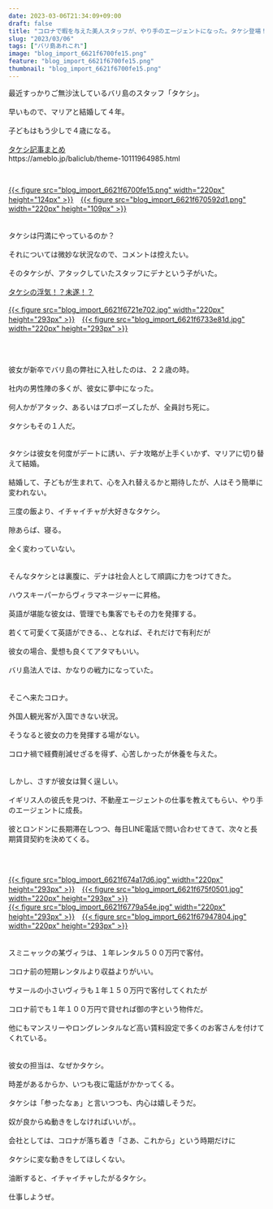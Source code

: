 ```yaml
---
date: 2023-03-06T21:34:09+09:00
draft: false
title: "コロナで暇を与えた美人スタッフが、やり手のエージェントになった。タケシ登場！？"
slug: "2023/03/06"
tags: ["バリ島あれこれ"]
image: "blog_import_6621f6700fe15.png"
feature: "blog_import_6621f6700fe15.png"
thumbnail: "blog_import_6621f6700fe15.png"
---
```

<p>最近すっかりご無沙汰しているバリ島のスタッフ「タケシ」。<br/><br/>早いもので、マリアと結婚して４年。<br/><br/>子どもはもう少しで４歳になる。<br/><br/><a href="https://ameblo.jp/baliclub/theme-10111964985.html" rel="noopener noreferrer" target="_blank">タケシ記事まとめ</a><br/>https://ameblo.jp/baliclub/theme-10111964985.html</p><p> </p><p><a href="blog_import_6621f6700fe15.png">{{< figure src="blog_import_6621f6700fe15.png" width="220px" height="124px" >}}</a>　<a href="blog_import_6621f670592d1.png">{{< figure src="blog_import_6621f670592d1.png" width="220px" height="109px" >}}</a><br/><br/><br/>タケシは円満にやっているのか？<br/><br/>それについては微妙な状況なので、コメントは控えたい。<br/><br/>そのタケシが、アタックしていたスタッフにデナという子がいた。<br/><br/><a href="https://ameblo.jp/baliclub/entry-12578696045.html" rel="noopener noreferrer" target="_blank">タケシの浮気！？未遂！？</a><br/><br/><a href="blog_import_6621f6721e702.jpg">{{< figure src="blog_import_6621f6721e702.jpg" width="220px" height="293px" >}}</a>　<a href="blog_import_6621f6733e81d.jpg">{{< figure src="blog_import_6621f6733e81d.jpg" width="220px" height="293px" >}}</a></p><p> </p><p><br/>彼女が新卒でバリ島の弊社に入社したのは、２２歳の時。<br/><br/>社内の男性陣の多くが、彼女に夢中になった。<br/><br/>何人かがアタック、あるいはプロポーズしたが、全員討ち死に。<br/><br/>タケシもその１人だ。<br/><br/><br/>タケシは彼女を何度がデートに誘い、デナ攻略が上手くいかず、マリアに切り替えて結婚。<br/><br/>結婚して、子どもが生まれて、心を入れ替えるかと期待したが、人はそう簡単に変われない。<br/><br/>三度の飯より、イチャイチャが大好きなタケシ。<br/><br/>隙あらば、寝る。<br/><br/>全く変わっていない。<br/><br/><br/>そんなタケシとは裏腹に、デナは社会人として順調に力をつけてきた。<br/><br/>ハウスキーパーからヴィラマネージャーに昇格。<br/><br/>英語が堪能な彼女は、管理でも集客でもその力を発揮する。<br/><br/>若くて可愛くて英語ができる、、となれば、それだけで有利だが<br/><br/>彼女の場合、愛想も良くてアタマもいい。<br/><br/>バリ島法人では、かなりの戦力になっていた。<br/><br/><br/>そこへ来たコロナ。<br/><br/>外国人観光客が入国できない状況。<br/><br/>そうなると彼女の力を発揮する場がない。<br/><br/>コロナ禍で経費削減せざるを得ず、心苦しかったが休養を与えた。<br/><br/><br/>しかし、さすが彼女は賢く逞しい。<br/><br/>イギリス人の彼氏を見つけ、不動産エージェントの仕事を教えてもらい、やり手のエージェントに成長。<br/><br/>彼とロンドンに長期滞在しつつ、毎日LINE電話で問い合わせてきて、次々と長期賃貸契約を決めてくる。</p><p> </p><p><br/><a href="blog_import_6621f674a17d6.jpg">{{< figure src="blog_import_6621f674a17d6.jpg" width="220px" height="293px" >}}</a>　<a href="blog_import_6621f675f0501.jpg">{{< figure src="blog_import_6621f675f0501.jpg" width="220px" height="293px" >}}</a><br/><a href="blog_import_6621f6779a54e.jpg">{{< figure src="blog_import_6621f6779a54e.jpg" width="220px" height="293px" >}}</a>　<a href="blog_import_6621f67947804.jpg">{{< figure src="blog_import_6621f67947804.jpg" width="220px" height="293px" >}}</a><br/><br/><br/>スミニャックの某ヴィラは、１年レンタル５００万円で客付。<br/><br/>コロナ前の短期レンタルより収益よりがいい。<br/><br/>サヌールの小さいヴィラも１年１５０万円で客付してくれたが<br/><br/>コロナ前でも１年１００万円で貸せれば御の字という物件だ。<br/><br/>他にもマンスリーやロングレンタルなど高い賃料設定で多くのお客さんを付けてくれている。<br/><br/><br/>彼女の担当は、なぜかタケシ。<br/><br/>時差があるからか、いつも夜に電話がかかってくる。<br/><br/>タケシは「参ったなぁ」と言いつつも、内心は嬉しそうだ。<br/><br/>奴が良からぬ動きをしなければいいが。。<br/><br/>会社としては、コロナが落ち着き「さあ、これから」という時期だけに<br/><br/>タケシに変な動きをしてほしくない。<br/><br/>油断すると、イチャイチャしたがるタケシ。<br/><br/>仕事しようぜ。</p>

